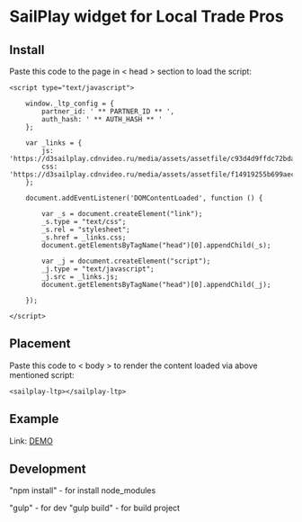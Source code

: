 # SailPlay widget for Local Trade Pros

## Install
Paste this code to the page in < head > section to load the script:

    <script type="text/javascript">

        window._ltp_config = {
            partner_id: ' ** PARTNER_ID ** ',
            auth_hash: ' ** AUTH_HASH ** '
        };

        var _links = {
            js: 'https://d3sailplay.cdnvideo.ru/media/assets/assetfile/c93d4d9ffdc72bda9c13cfbc6aaa1c7c.js',
            css: 'https://d3sailplay.cdnvideo.ru/media/assets/assetfile/f14919255b699aec0538f11fe7fd34a1.css'
        };

        document.addEventListener('DOMContentLoaded', function () {

            var _s = document.createElement("link");
            _s.type = "text/css";
            _s.rel = "stylesheet";
            _s.href = _links.css;
            document.getElementsByTagName("head")[0].appendChild(_s);

            var _j = document.createElement("script");
            _j.type = "text/javascript";
            _j.src = _links.js;
            document.getElementsByTagName("head")[0].appendChild(_j);

        });

    </script>


## Placement
Paste this code to < body > to render the content loaded via above mentioned script:
   
    <sailplay-ltp></sailplay-ltp>

## Example

Link: [DEMO](http://test.dev4you.info/ltp/ "Demo")

## Development

"npm install" - for install node_modules

"gulp" - for dev
"gulp build" - for build project